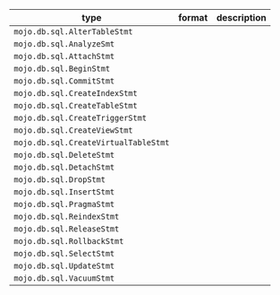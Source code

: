 | type | format | description |
|---|---|---|
| `mojo.db.sql.AlterTableStmt` |  |  |
| `mojo.db.sql.AnalyzeSmt` |  |  |
| `mojo.db.sql.AttachStmt` |  |  |
| `mojo.db.sql.BeginStmt` |  |  |
| `mojo.db.sql.CommitStmt` |  |  |
| `mojo.db.sql.CreateIndexStmt` |  |  |
| `mojo.db.sql.CreateTableStmt` |  |  |
| `mojo.db.sql.CreateTriggerStmt` |  |  |
| `mojo.db.sql.CreateViewStmt` |  |  |
| `mojo.db.sql.CreateVirtualTableStmt` |  |  |
| `mojo.db.sql.DeleteStmt` |  |  |
| `mojo.db.sql.DetachStmt` |  |  |
| `mojo.db.sql.DropStmt` |  |  |
| `mojo.db.sql.InsertStmt` |  |  |
| `mojo.db.sql.PragmaStmt` |  |  |
| `mojo.db.sql.ReindexStmt` |  |  |
| `mojo.db.sql.ReleaseStmt` |  |  |
| `mojo.db.sql.RollbackStmt` |  |  |
| `mojo.db.sql.SelectStmt` |  |  |
| `mojo.db.sql.UpdateStmt` |  |  |
| `mojo.db.sql.VacuumStmt` |  |  |
